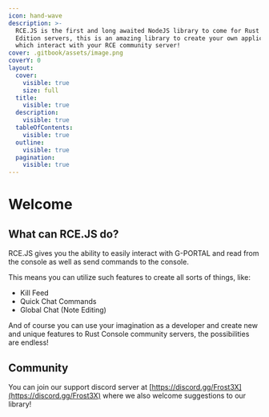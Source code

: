 ```yaml
---
icon: hand-wave
description: >-
  RCE.JS is the first and long awaited NodeJS library to come for Rust Console
  Edition servers, this is an amazing library to create your own applications
  which interact with your RCE community server!
cover: .gitbook/assets/image.png
coverY: 0
layout:
  cover:
    visible: true
    size: full
  title:
    visible: true
  description:
    visible: true
  tableOfContents:
    visible: true
  outline:
    visible: true
  pagination:
    visible: true
---
```


# Welcome

## What can RCE.JS do? <a href="#what-can-rce.js-do" id="what-can-rce.js-do"></a>

RCE.JS gives you the ability to easily interact with G-PORTAL and read from the console as well as send commands to the console.

This means you can utilize such features to create all sorts of things, like:

* Kill Feed
* Quick Chat Commands
* Global Chat (Note Editing)

And of course you can use your imagination as a developer and create new and unique features to Rust Console community servers, the possibilities are endless!

## Community <a href="#community" id="community"></a>

You can join our support discord server at [https://discord.gg/Frost3X](https://discord.gg/Frost3X) where we also welcome suggestions to our library!
